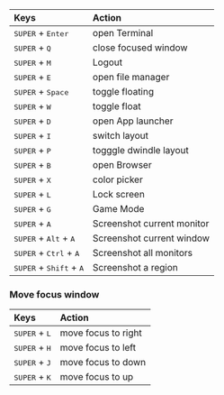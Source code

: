 | Keys                                                 | Action                          |
| :--------------------------------------------------- | :------------------------------ |
| <kbd>SUPER</kbd> + <kbd>Enter</kbd>                  | open Terminal                   |
| <kbd>SUPER</kbd> + <kbd>Q</kbd>                      | close focused window            |
| <kbd>SUPER</kbd> + <kbd>M</kbd>                      | Logout                          |
| <kbd>SUPER</kbd> + <kbd>E</kbd>                      | open file manager               |
| <kbd>SUPER</kbd> + <kbd>Space</kbd>                  | toggle floating                 |
| <kbd>SUPER</kbd> + <kbd>W</kbd>                      | toggle float                    |
| <kbd>SUPER</kbd> + <kbd>D</kbd>                      | open App launcher               |
| <kbd>SUPER</kbd> + <kbd>I</kbd>                      | switch layout                   |
| <kbd>SUPER</kbd> + <kbd>P</kbd>                      | togggle dwindle layout          |
| <kbd>SUPER</kbd> + <kbd>B</kbd>                      | open Browser                    |
| <kbd>SUPER</kbd> + <kbd>X</kbd>                      | color picker                    |
| <kbd>SUPER</kbd> + <kbd>L</kbd>                      | Lock screen                     |
| <kbd>SUPER</kbd> + <kbd>G</kbd>                      | Game Mode                       |
| <kbd>SUPER</kbd> + <kbd>A</kbd>                      | Screenshot current monitor      |
| <kbd>SUPER</kbd> + <kbd>Alt</kbd> + <kbd>A</kbd>     | Screenshot current window       |
| <kbd>SUPER</kbd> + <kbd>Ctrl</kbd> + <kbd>A</kbd>    | Screenshot all monitors         |
| <kbd>SUPER</kbd> + <kbd>Shift</kbd> + <kbd>A</kbd>   | Screenshot a region             |

### Move focus window

| Keys                                                 | Action                          |
| :----------------------------------------------------| :-------------------------------|
| <kbd>SUPER</kbd> + <kbd>L</kbd>                      | move focus to right             |
| <kbd>SUPER</kbd> + <kbd>H</kbd>                      | move focus to left              |
| <kbd>SUPER</kbd> + <kbd>J</kbd>                      | move focus to down              |
| <kbd>SUPER</kbd> + <kbd>K</kbd>                      | move focus to up                |
